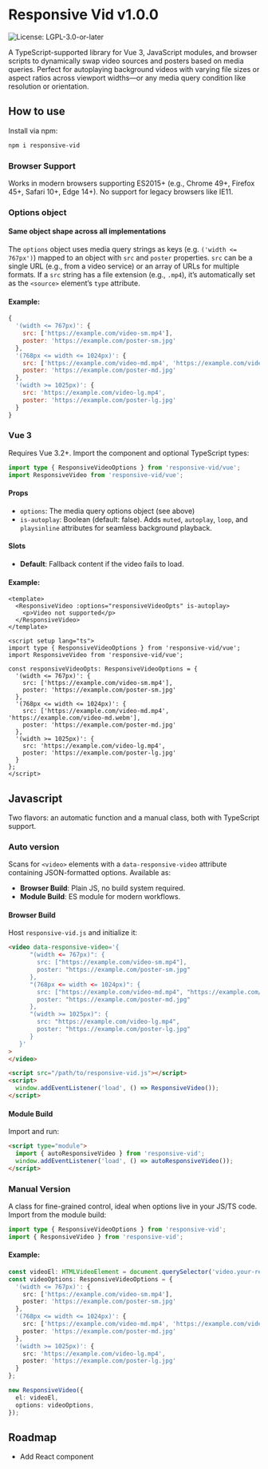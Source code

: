 # Responsive Vid v1.0.0
![License: LGPL-3.0-or-later](https://img.shields.io/badge/License-LGPL--3.0--or--later-blue.svg)

A TypeScript-supported library for Vue 3, JavaScript modules, and browser scripts to dynamically swap video sources and posters based on media queries. Perfect for autoplaying background videos with varying file sizes or aspect ratios across viewport widths—or any media query condition like resolution or orientation.

## How to use
Install via npm:

```bash
npm i responsive-vid
```

### Browser Support
Works in modern browsers supporting ES2015+ (e.g., Chrome 49+, Firefox 45+, Safari 10+, Edge 14+). No support for legacy browsers like IE11.

### Options object
#### Same object shape across all implementations
The `options` object uses media query strings as keys (e.g. `('width <= 767px')`) mapped to an object with `src` and `poster` properties. `src` can be a single URL (e.g., from a video service) or an array of URLs for multiple formats. If a `src` string has a file extension (e.g., `.mp4`), it’s automatically set as the `<source>` element’s `type` attribute.

#### Example:

```javascript
{
  '(width <= 767px)': {
    src: ['https://example.com/video-sm.mp4'],
    poster: 'https://example.com/poster-sm.jpg'
  },
  '(768px <= width <= 1024px)': {
    src: ['https://example.com/video-md.mp4', 'https://example.com/video-md.webm'],
    poster: 'https://example.com/poster-md.jpg'
  },
  '(width >= 1025px)': {
    src: 'https://example.com/video-lg.mp4',
    poster: 'https://example.com/poster-lg.jpg'
  }
}
```

### Vue 3
Requires Vue 3.2+. Import the component and optional TypeScript types:

```typescript
import type { ResponsiveVideoOptions } from 'responsive-vid/vue';
import ResponsiveVideo from 'responsive-vid/vue';

```
#### Props
- `options`: The media query options object (see above)
- `is-autoplay`: Boolean (default: false). Adds `muted`, `autoplay`, `loop`, and `playsinline` attributes for seamless background playback.

#### Slots
- **Default**: Fallback content if the video fails to load.

#### Example:

```vue
<template>
  <ResponsiveVideo :options="responsiveVideoOpts" is-autoplay>
    <p>Video not supported</p>
  </ResponsiveVideo>
</template>

<script setup lang="ts">
import type { ResponsiveVideoOptions } from 'responsive-vid/vue';
import ResponsiveVideo from 'responsive-vid/vue';

const responsiveVideoOpts: ResponsiveVideoOptions = {
  '(width <= 767px)': {
    src: ['https://example.com/video-sm.mp4'],
    poster: 'https://example.com/poster-sm.jpg'
  },
  '(768px <= width <= 1024px)': {
    src: ['https://example.com/video-md.mp4', 'https://example.com/video-md.webm'],
    poster: 'https://example.com/poster-md.jpg'
  },
  '(width >= 1025px)': {
    src: 'https://example.com/video-lg.mp4',
    poster: 'https://example.com/poster-lg.jpg'
  }
};
</script>
```

## Javascript
Two flavors: an automatic function and a manual class, both with TypeScript support.

### Auto version
Scans for `<video>` elements with a `data-responsive-video` attribute containing JSON-formatted options. Available as:
- **Browser Build**: Plain JS, no build system required.
- **Module Build**: ES module for modern workflows.

#### Browser Build
Host `responsive-vid.js` and initialize it:

```html
<video data-responsive-video='{
      "(width <= 767px)": {
        src: ["https://example.com/video-sm.mp4"],
        poster: "https://example.com/poster-sm.jpg"
      },
      "(768px <= width <= 1024px)": {
        src: ["https://example.com/video-md.mp4", "https://example.com/video-md.webm"],
        poster: "https://example.com/poster-md.jpg"
      },
      "(width >= 1025px)": {
        src: "https://example.com/video-lg.mp4",
        poster: "https://example.com/poster-lg.jpg"
      }
   }'
>
</video>

<script src="/path/to/responsive-vid.js"></script>
<script>
  window.addEventListener('load', () => ResponsiveVideo());
</script>
```
#### Module Build
Import and run:

```html
<script type="module">
  import { autoResponsiveVideo } from 'responsive-vid';
  window.addEventListener('load', () => autoResponsiveVideo());
</script>
```

### Manual Version
A class for fine-grained control, ideal when options live in your JS/TS code. Import from the module build:

```typescript
import type { ResponsiveVideoOptions } from 'responsive-vid';
import { ResponsiveVideo } from 'responsive-vid';
```

#### Example:
```typescript
const videoEl: HTMLVideoElement = document.querySelector('video.your-responsive-video');
const videoOptions: ResponsiveVideoOptions = {
  '(width <= 767px)': {
    src: ['https://example.com/video-sm.mp4'],
    poster: 'https://example.com/poster-sm.jpg'
  },
  '(768px <= width <= 1024px)': {
    src: ['https://example.com/video-md.mp4', 'https://example.com/video-md.webm'],
    poster: 'https://example.com/poster-md.jpg'
  },
  '(width >= 1025px)': {
    src: 'https://example.com/video-lg.mp4',
    poster: 'https://example.com/poster-lg.jpg'
  }
};

new ResponsiveVideo({ 
  el: videoEl, 
  options: videoOptions,
});
```

## Roadmap

- Add React component
